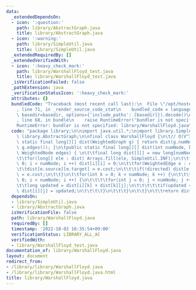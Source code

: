 ```yaml
---
data:
  _extendedDependsOn:
  - icon: ':question:'
    path: library/AbstractGraph.java
    title: library/AbstractGraph.java
  - icon: ':warning:'
    path: library/SimpleUtil.java
    title: library/SimpleUtil.java
  _extendedRequiredBy: []
  _extendedVerifiedWith:
  - icon: ':heavy_check_mark:'
    path: library/WarshallFloyd_test.java
    title: library/WarshallFloyd_test.java
  _isVerificationFailed: false
  _pathExtension: java
  _verificationStatusIcon: ':heavy_check_mark:'
  attributes: {}
  bundledCode: "Traceback (most recent call last):\n  File \"/opt/hostedtoolcache/Python/3.10.7/x64/lib/python3.10/site-packages/onlinejudge_verify/documentation/build.py\"\
    , line 71, in _render_source_code_stat\n    bundled_code = language.bundle(stat.path,\
    \ basedir=basedir, options={'include_paths': [basedir]}).decode()\n  File \"/opt/hostedtoolcache/Python/3.10.7/x64/lib/python3.10/site-packages/onlinejudge_verify/languages/user_defined.py\"\
    , line 68, in bundle\n    raise RuntimeError('bundler is not specified: {}'.format(str(path)))\n\
    RuntimeError: bundler is not specified: library/WarshallFloyd.java\n"
  code: "package library;\n\nimport java.util.*;\nimport library.SimpleUtil;\nimport\
    \ library.AbstractGraph;\n\nfinal class WarshallFloyd {\n\t// O(V^3)\n\tpublic\
    \ static final long[][] dist(WeightedGraph g) { return dist(g.numNode, g.directed,\
    \ g.edges()); }\n\tpublic static final long[][] dist(int numNode, boolean directed,\
    \ WeightedNode edges) { \n\t\tfinal long dist[][] = new long[numNode][numNode];\n\
    \t\tfor(long[] ele : dist) Arrays.fill(ele, SimpleUtil.INF);\n\t\tfor(int i =\
    \ 0; i < numNode; i ++) dist[i][i] = 0;\n\t\tfor(WeightedEdge e : edges) {\n\t\
    \t\tdist[e.source][e.target] = e.cost;\n\t\t\tif(!directed) dist[e.target][e.source]\
    \ = e.cost;\n\t\t}\n\t\tfor(int k = 0; k < numNode; k ++) {\n\t\t\tfor(int i =\
    \ 0; i < numNode; i ++) {\n\t\t\t\tfor(int j = 0; j < numNode; j ++) {\n\t\t\t\
    \t\tlong updated = dist[i][k] + dist[k][j];\n\t\t\t\t\tif(updated < dist[i][j])\
    \ dist[i][j] = updated;\n\t\t\t\t}\n\t\t\t}\n\t\t}\n\t\treturn dist;\n\t}\n}"
  dependsOn:
  - library/SimpleUtil.java
  - library/AbstractGraph.java
  isVerificationFile: false
  path: library/WarshallFloyd.java
  requiredBy: []
  timestamp: '2022-10-02 16:35:54+09:00'
  verificationStatus: LIBRARY_ALL_AC
  verifiedWith:
  - library/WarshallFloyd_test.java
documentation_of: library/WarshallFloyd.java
layout: document
redirect_from:
- /library/library/WarshallFloyd.java
- /library/library/WarshallFloyd.java.html
title: library/WarshallFloyd.java
---
```

